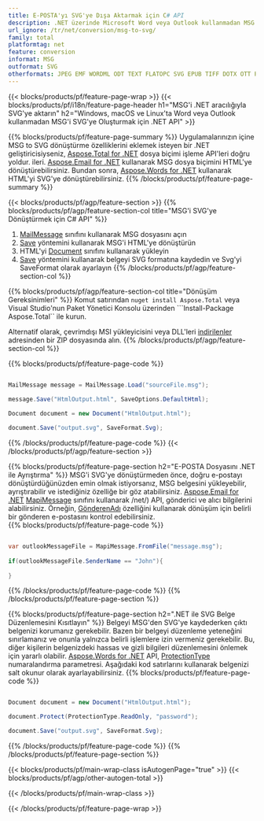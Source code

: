 ```yaml
---
title: E-POSTA'yı SVG'ye Dışa Aktarmak için C# API
description: .NET üzerinde Microsoft Word veya Outlook kullanmadan MSG'i SVG'ye dönüştürün
url_ignore: /tr/net/conversion/msg-to-svg/
family: total
platformtag: net
feature: conversion
informat: MSG
outformat: SVG
otherformats: JPEG EMF WORDML ODT TEXT FLATOPC SVG EPUB TIFF DOTX OTT PDF PCL XPS MD DOTM RTF PS DOCX PNG DOT DOCM DOC GIF
---
```

{{< blocks/products/pf/feature-page-wrap >}}
{{< blocks/products/pf/i18n/feature-page-header h1="MSG'i .NET aracılığıyla SVG'ye aktarın" h2="Windows, macOS ve Linux'ta Word veya Outlook kullanmadan MSG'i SVG'ye Oluşturmak için .NET API" >}}

{{% blocks/products/pf/feature-page-summary %}}
Uygulamalarınızın içine MSG to SVG dönüştürme özelliklerini eklemek isteyen bir .NET geliştiricisiyseniz, [Aspose.Total for .NET](https://products.aspose.com/total/net/) dosya biçimi işleme API'leri doğru yoldur. ileri. [Aspose.Email for .NET](https://products.aspose.com/email/net/) kullanarak MSG dosya biçimini HTML'ye dönüştürebilirsiniz. Bundan sonra, [Aspose.Words for .NET](https://products.aspose.com/words/net/) kullanarak HTML'yi SVG'ye dönüştürebilirsiniz.
{{% /blocks/products/pf/feature-page-summary  %}}

{{< blocks/products/pf/agp/feature-section >}}
{{% blocks/products/pf/agp/feature-section-col title="MSG'i SVG'ye Dönüştürmek için C# API" %}}
1. [MailMessage](https://reference.aspose.com/msg/net/aspose.msg/mailmessage) sınıfını kullanarak MSG dosyasını açın
2. [Save](https://reference.aspose.com/msg/net/aspose.msg.mailmessage/save/methods/3) yöntemini kullanarak MSG'i HTML'ye dönüştürün
3. HTML'yi [Document](https://reference.aspose.com/words/net/aspose.words/document) sınıfını kullanarak yükleyin
4. [Save](https://reference.aspose.com/words/net/aspose.words.document/save/methods/4) yöntemini kullanarak belgeyi SVG formatına kaydedin ve Svg'yi SaveFormat olarak ayarlayın
{{% /blocks/products/pf/agp/feature-section-col %}}

{{% blocks/products/pf/agp/feature-section-col title="Dönüşüm Gereksinimleri" %}}
Komut satırından ```nuget install Aspose.Total``` veya Visual Studio'nun Paket Yönetici Konsolu üzerinden ```Install-Package Aspose.Total`` ile kurun.

Alternatif olarak, çevrimdışı MSI yükleyicisini veya DLL'leri [indirilenler](https://releases.aspose.com/total/net) adresinden bir ZIP dosyasında alın.
{{% /blocks/products/pf/agp/feature-section-col %}}

{{% blocks/products/pf/feature-page-code %}}

```cs

MailMessage message = MailMessage.Load("sourceFile.msg");
 
message.Save("HtmlOutput.html", SaveOptions.DefaultHtml);

Document document = new Document("HtmlOutput.html");

document.Save("output.svg", SaveFormat.Svg); 
```

{{% /blocks/products/pf/feature-page-code %}}
{{< /blocks/products/pf/agp/feature-section >}}

{{% blocks/products/pf/feature-page-section  h2="E-POSTA Dosyasını .NET ile Ayrıştırma" %}}
MSG'i SVG'ye dönüştürmeden önce, doğru e-postayı dönüştürdüğünüzden emin olmak istiyorsanız, MSG belgesini yükleyebilir, ayrıştırabilir ve istediğiniz özelliğe bir göz atabilirsiniz. [Aspose.Email for .NET](https://products.aspose.com/msg) [MapiMessage](https://reference.aspose.com/msg/net/aspose.msg.mapi/mapimessage) sınıfını kullanarak /net/) API, gönderici ve alıcı bilgilerini alabilirsiniz. Örneğin, [GönderenAdı](https://reference.aspose.com/msg/net/aspose.msg.mapi/mapimessage/properties/sendername) özelliğini kullanarak dönüşüm için belirli bir gönderen e-postasını kontrol edebilirsiniz.  
{{% blocks/products/pf/feature-page-code %}}

```cs

var outlookMessageFile = MapiMessage.FromFile("message.msg");
 
if(outlookMessageFile.SenderName == "John"){
    
}
```

{{% /blocks/products/pf/feature-page-code  %}}
{{% /blocks/products/pf/feature-page-section %}}

{{% blocks/products/pf/feature-page-section  h2=".NET ile SVG Belge Düzenlemesini Kısıtlayın" %}}
Belgeyi MSG'den SVG'ye kaydederken çıktı belgenizi korumanız gerekebilir. Bazen bir belgeyi düzenleme yeteneğini sınırlamanız ve onunla yalnızca belirli işlemlere izin vermeniz gerekebilir. Bu, diğer kişilerin belgenizdeki hassas ve gizli bilgileri düzenlemesini önlemek için yararlı olabilir. [Aspose.Words for .NET](https://products.aspose.com/words/net/) API, [ProtectionType](https://reference.aspose.com/words/net/aspose.words/protectiontype) numaralandırma parametresi. Aşağıdaki kod satırlarını kullanarak belgenizi salt okunur olarak ayarlayabilirsiniz. 
{{% blocks/products/pf/feature-page-code %}}

```cs

Document document = new Document("HtmlOutput.html");

document.Protect(ProtectionType.ReadOnly, "password");

document.Save("output.svg", SaveFormat.Svg);  
```

{{% /blocks/products/pf/feature-page-code  %}}
{{% /blocks/products/pf/feature-page-section %}}

{{< blocks/products/pf/main-wrap-class isAutogenPage="true" >}}
{{< blocks/products/pf/agp/other-autogen-total >}}
 

{{< /blocks/products/pf/main-wrap-class >}}

{{< /blocks/products/pf/feature-page-wrap >}}